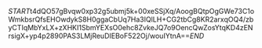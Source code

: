 $START$t4dQO57gBvqw0xp32g5ubmj5k+00xeSSjXq/AoogBQtpOgGWe73C1oWmkbsrQfsEHOwdykS8H0ggaCbUq7Ha3IQlLH+CG2tbCg8KR2arxqOQ4/zbyCTIqMbYxLX+zXHKI1SbmYEXsO0ehc8ZvkeJQ7o9OencQwZosYtqKD4zENrsigX+yp4p2890PAS3LMjReuDIEBoF522Oj/wouIYtnA==$END$